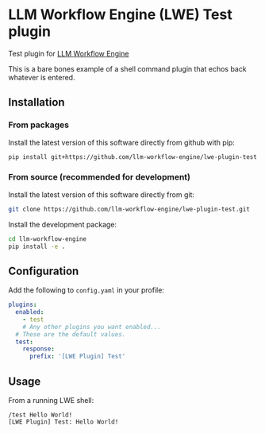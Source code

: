 # LLM Workflow Engine (LWE) Test plugin

Test plugin for [LLM Workflow Engine](https://github.com/llm-workflow-engine/llm-workflow-engine)

This is a bare bones example of a shell command plugin that echos back whatever is entered.

## Installation

### From packages

Install the latest version of this software directly from github with pip:

```bash
pip install git+https://github.com/llm-workflow-engine/lwe-plugin-test
```

### From source (recommended for development)

Install the latest version of this software directly from git:

```bash
git clone https://github.com/llm-workflow-engine/lwe-plugin-test.git
```

Install the development package:

```bash
cd llm-workflow-engine
pip install -e .
```

## Configuration

Add the following to `config.yaml` in your profile:

```yaml
plugins:
  enabled:
    - test
    # Any other plugins you want enabled...
  # These are the default values.
  test:
    response:
      prefix: '[LWE Plugin] Test'
```

## Usage

From a running LWE shell:

```
/test Hello World!
[LWE Plugin] Test: Hello World!
```
